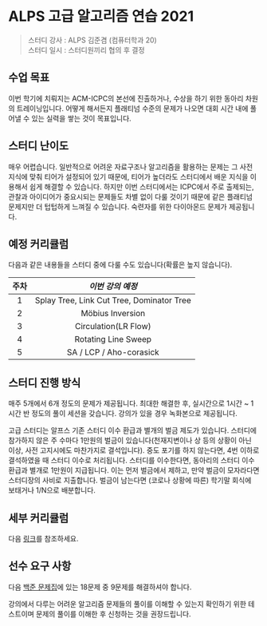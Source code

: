 # ALPS 고급 알고리즘 연습 2021

> 스터디 강사 : ALPS 김준겸 (컴퓨터학과 20)<br>스터디 일시 : 스터디원끼리 협의 후 결정 

## 수업 목표

이번 학기에 치뤄지는 ACM-ICPC의 본선에 진출하거나, 수상을 하기 위한 동아리 차원의 트레이닝입니다. 어떻게 해서든지 플래티넘 수준의 문제가 나오면 대회 시간 내에 풀어낼 수 있는 실력을 쌓는 것이 목표입니다.

## 스터디 난이도

매우 어렵습니다. 일반적으로 어려운 자료구조나 알고리즘을 활용하는 문제는 그 사전 지식에 맞춰 티어가 설정되어 있기 때문에, 티어가 높더라도 스터디에서 배운 지식을 이용해서 쉽게 해결할 수 있습니다. 하지만 이번 스터디에서는 ICPC에서 주로 출제되는, 관찰과 아이디어가 중요시되는 문제들도 차별 없이 다룰 것이기 때문에 같은 플래티넘 문제지만 더 텁텁하게 느껴질 수 있습니다. 숙련자를 위한 다이아몬드 문제가 제공됩니다.

## 예정 커리큘럼

다음과 같은 내용들을 스터디 중에 다룰 수도 있습니다(확률은 높지 않습니다).

| 주차 |                     *이번 강의 예정*                     |
| :--: | :------------------------------------------------------: |
|  1   |       Splay Tree, Link Cut Tree, Dominator Tree      |
|  2   |                  Möbius Inversion |
|  3   |             Circulation(LR Flow)             |
|  4   |             Rotating Line Sweep             |
|  5   |             SA / LCP / Aho-corasick              |

## 스터디 진행 방식
매주 5개에서 6개 정도의 문제가 제공됩니다. 최대한 해결한 후, 실시간으로 1시간 ~ 1시간 반 정도의 풀이 세션을 갖습니다. 강의가 있을 경우 녹화본으로 제공됩니다.

고급 스터디는 알프스 기존 스터디 이수 환급과 별개의 벌금 제도가 있습니다. 스터디에 참가하지 않은 주 수마다 1만원의 벌금이 있습니다(천재지변이나 상 등의 상황이 아닌 이상, 사전 고지시에도 마찬가지로 결석입니다). 중도 포기를 하지 않는다면, 4번 이하로 결석하였을 때 스터디 이수로 처리됩니다. 스터디를 이수한다면, 동아리의 스터디 이수 환급과 별개로 1만원이 지급됩니다. 이는 먼저 벌금에서 제하고, 만약 벌금이 모자라다면 스터디장의 사비로 지출합니다. 벌금이 남는다면 (코로나 상황에 따른) 학기말 회식에 보태거나 1/N으로 배분합니다. 

## 세부 커리큘럼

다음 [링크](https://github.com/ALPS-Study/Introduction/blob/master/2021-2R/0x03%20%EC%95%8C%EA%B3%A0%EB%A6%AC%EC%A6%98%20%EA%B3%A0%EA%B8%89%20%EC%97%B0%EC%8A%B5/advanced_study_2021.md)를 참조하세요.

## 선수 요구 사항

다음 [백준 문제집](https://www.acmicpc.net/workbook/view/8835)에 있는 18문제 중 9문제를 해결하셔야 합니다.

강의에서 다루는 어려운 알고리즘 문제들의 풀이를 이해할 수 있는지 확인하기 위한 테스트이며 문제의 풀이를 이해한 후 신청하는 것을 권장드립니다.

